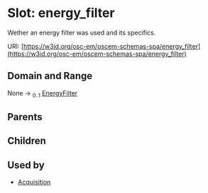 
# Slot: energy_filter

Wether an energy filter was used and its specifics.

URI: [https://w3id.org/osc-em/oscem-schemas-spa/energy_filter](https://w3id.org/osc-em/oscem-schemas-spa/energy_filter)


## Domain and Range

None &#8594;  <sub>0..1</sub> [EnergyFilter](EnergyFilter.md)

## Parents


## Children


## Used by

 * [Acquisition](Acquisition.md)
